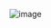
![image](https://user-images.githubusercontent.com/43017115/174682116-3f56123a-027e-4b73-8fbf-02ee28421664.png)
